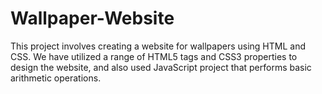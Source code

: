 # Wallpaper-Website
This project involves creating a website for wallpapers using HTML and CSS. We have utilized a range of HTML5 tags and CSS3 properties to design the website, and also used  JavaScript project that performs basic arithmetic operations.
